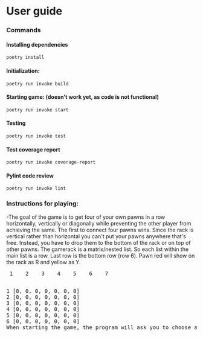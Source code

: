 # User guide
### Commands
#### Installing dependencies
`poetry install`
#### Initialization:
`poetry run invoke build`
#### Starting game: (doesn't work yet, as code is not functional)
`poetry run invoke start`
#### Testing
`poetry run invoke test`
#### Test coverage report
`poetry run invoke coverage-report`
#### Pylint code review
`poetry run invoke lint`
### Instructions for playing:
-The goal of the game is to get four of your own pawns in a row horizontally, vertically or diagonally while preventing the other player from achieving the same. The first to connect four pawns wins. Since the rack is vertical rather than horizontal you can't put your pawns anywhere that's free. Instead, you have to drop them to the bottom of the rack or on top of other pawns. The gamerack is a matrix/nested list. So each list within the main list is a row. Last row is the bottom row (row 6). Pawn red will show on the rack as R and yellow as Y.  
<pre> 1    2    3    4    5    6    7 <pre> 
1 [0, 0, 0, 0, 0, 0, 0]  
2 [0, 0, 0, 0, 0, 0, 0]  
3 [0, 0, 0, 0, 0, 0, 0]  
4 [0, 0, 0, 0, 0, 0, 0]  
5 [0, 0, 0, 0, 0, 0, 0]  
6 [0, 0, 0, 0, 0, 0, 0]  
When starting the game, the program will ask you to choose a pawn color for yourself and if you want to start the game. The gamerack will be printed before your move. When it's asking for your move, it will first ask the row and then the column.


